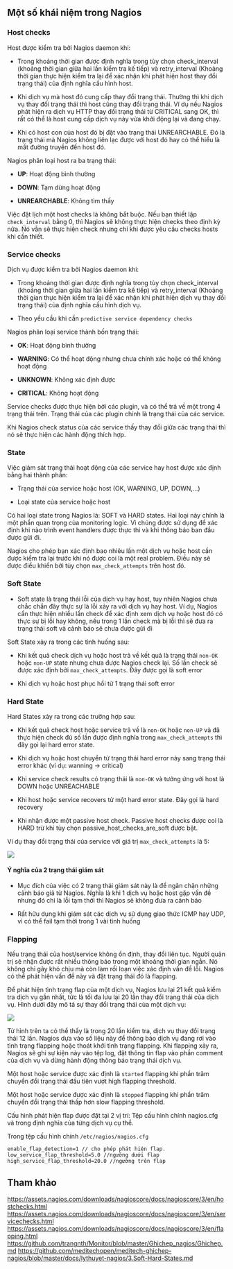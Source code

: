 ## Một số khái niệm trong Nagios

### Host checks

Host được kiểm tra bởi Nagios daemon khi:

- Trong khoảng thời gian được định nghĩa trong tùy chọn check_interval (khoảng thời gian giữa hai lần kiểm tra kế tiếp) và retry_interval (Khoảng thời gian thực hiện kiểm tra lại để xác nhận khi phát hiện host thay đổi trạng thái) của định nghĩa cấu hình host.

- Khi dịch vụ mà host đó cung cấp thay đổi trạng thái. Thường thì khi dịch vụ thay đổi trạng thái thì host cũng thay đổi trạng thái. Ví dụ nếu Nagios phát hiện ra dịch vụ HTTP thay đổi trạng thái từ CRITICAL sang OK, thì rất có thể là host cung cấp dịch vụ này vừa khởi động lại và đang chạy.

- Khi có host con của host đó bị đặt vào trạng thái UNREARCHABLE. Đó là trạng thái mà Nagios không liên lạc được với host đó hay có thể hiểu là mất đường truyền đến host đó.

Nagios phân loại host ra ba trạng thái:

- **UP**: Hoạt động bình thường

- **DOWN**: Tạm dừng hoạt động

- **UNREARCHABLE**: Không tìm thấy

Việc đặt lịch một host checks là không bắt buộc. Nếu bạn thiết lập `check_interval` bằng 0, thì Nagios sẽ không thực hiện checks theo định kỳ nữa. Nó vẫn sẽ thực hiện check nhưng chỉ khi được yêu cầu checks hosts khi cần thiết.

### Service checks

Dịch vụ được kiểm tra bởi Nagios daemon khi:

- Trong khoảng thời gian được định nghĩa trong tùy chọn check_interval (khoảng thời gian giữa hai lần kiểm tra kế tiếp) và retry_interval (Khoảng thời gian thực hiện kiểm tra lại để xác nhận khi phát hiện dịch vụ thay đổi trạng thái) của định nghĩa cấu hình dịch vụ.

- Theo yều cầu khi cần `predictive service dependency checks`

Nagios phân loại service thành bốn trạng thái:

- **OK**: Hoạt động bình thường

- **WARNING**: Có thể hoạt động nhưng chưa chính xác hoặc có thể không hoạt động 

- **UNKNOWN**: Không xác định được

- **CRITICAL**: Không hoạt động 

Service checks được thực hiện bởi các plugin, và có thể trả về một trong 4 trạng thái trên. Trạng thái của các plugin chính là trạng thái của các service.

Khi Nagios check status của các service thấy thay đổi giữa các trạng thái thì nó sẽ thực hiện các hành động thích hợp.

### State

Việc giám sát trạng thái hoạt động của các service hay host được xác định bằng hai thành phần:

- Trạng thái của service hoặc host (OK, WARNING, UP, DOWN,...)

- Loại state của service hoặc host

Có hai loại state trong Nagios là: SOFT và HARD states. Hai loại này chính là một phần quan trọng của monitoring logic. Vì chúng được sử dụng để xác định khi nào trình event handlers được thực thi và khi thông báo ban đầu được gửi đi.

Nagios cho phép bạn xác định bao nhiêu lần một dịch vụ hoặc host cần được kiểm tra lại trước khi nó được coi là một real problem. Điều này sẽ được điều khiển bởi tùy chọn `max_check_attempts` trên host đó.

### Soft State

- Soft state là trạng thái lỗi của dịch vụ hay host, tuy nhiên Nagios chưa chắc chắn đây thực sự là lỗi xảy ra với dịch vụ hay host. Ví dụ, Nagios cần thực hiện nhiều lần check để xác định xem dịch vụ hoặc host đó có thực sự bị lỗi hay không, nếu trong 1 lần check mà bị lỗi thì sẽ đưa ra trạng thái soft và cảnh báo sẽ chưa được gửi đi

Soft State xảy ra trong các tình huống sau:

- Khi kết quả check dịch vụ hoặc host trả về kết quả là trạng thái `non-OK` hoặc `non-UP` state nhưng chưa được Nagios check lại. Số lần check sẽ được xác định bởi `max_check_attempts`. Đây được gọi là soft error

- Khi dịch vụ hoặc host phục hồi từ 1 trạng thái soft error

### Hard State

Hard States xảy ra trong các trường hợp sau:

- Khi kết quả check host hoặc service trả về là `non-OK` hoặc `non-UP` và đã thực hiện check đủ số lần được định nghĩa trong `max_check_attempts` thì đây gọi lại hard error state.

- Khi dịch vụ hoặc host chuyển từ trạng thái hard error này sang trạng thái error khác (ví dụ: wanning -> critical)

- Khi service check results có trạng thái là `non-OK` và tướng ứng với host là DOWN hoặc UNREACHABLE

- Khi host hoặc service recovers từ một hard error state. Đây gọi là hard recovery

- Khi nhận được một passive host check. Passive host checks được coi là HARD trừ khi tùy chọn passive_host_checks_are_soft được bật.

Ví dụ thay đổi trạng thái của service với giá trị `max_check_attempts` là 5:

<img src="img/07.jpg">

#### Ý nghĩa của 2 trạng thái giám sát 

- Mục đích của việc có 2 trạng thái giám sát này là để ngăn chặn những cảnh báo giả từ Nagios. Nghĩa là khi 1 dịch vụ hoặc host gặp vấn đề nhưng đó chỉ là lỗi tạm thời thì Nagios sẽ không đưa ra cảnh báo

- Rất hữu dụng khi giám sát các dịch vụ sử dụng giao thức ICMP hay UDP, vì có thể fail tạm thời trong 1 vài tình huống

### Flapping

Nếu trạng thái của host/service không ổn định, thay đổi liên tục. Người quản trị sẽ nhận được rất nhiều thông báo trong một khoảng thời gian ngắn. Nó không chỉ gây khó chịu mà còn làm rối loạn việc xác định vấn đề lỗi. Nagios có thể phát hiện vấn đề này và đặt trạng thái đó là flapping.

Để phát hiện tình trạng flap của một dịch vụ, Nagios lưu lại 21 kết quả kiểm tra dịch vụ gần nhất, tức là tối đa lưu lại 20 lần thay đổi trạng thái của dịch vụ. Hình dưới đây mô tả sự thay đổi trạng thái của một dịch vụ:

<img src="img/08.jpg">

Từ hình trên ta có thể thấy là trong 20 lần kiểm tra, dịch vụ thay đổi trạng thái 12 lần. Nagios dựa vào số liệu này để thông báo dịch vụ đang rơi vào tình trạng flapping hoặc thoát khởi tình trạng flapping. Khi flapping xảy ra, Nagios sẽ ghi sự kiện này vào tệp log, đặt thông tin flap vào phần comment của dịch vụ và dừng hành động thông  báo trạng thái dịch vụ.

Một host hoặc service được xác định là `started` flapping khi phần trăm chuyển đổi trạng thái đầu tiên vượt high flapping threshold.

Một host hoặc service được xác định là `stopped` flapping khi phần trăm chuyển đổi trạng thái thấp hơn slow flapping threshold.

Cấu hình phát hiện flap được đặt tại 2 vị trí: Tệp cấu hình chính nagios.cfg và trong định nghĩa của từng dịch vụ cụ thể.

Trong tệp cấu hình chính `/etc/nagios/nagios.cfg`

```
enable_flap_detection=1 // cho phép phát hiện flap. 
low_service_flap_threshold=5.0 //ngưỡng dưới flap 
high_service_flap_threshold=20.0 //ngưỡng trên flap
```

## Tham khảo

https://assets.nagios.com/downloads/nagioscore/docs/nagioscore/3/en/hostchecks.html
https://assets.nagios.com/downloads/nagioscore/docs/nagioscore/3/en/servicechecks.html
https://assets.nagios.com/downloads/nagioscore/docs/nagioscore/3/en/flapping.html
https://github.com/trangnth/Monitor/blob/master/Ghichep_nagios/Ghichep.md
https://github.com/meditechopen/meditech-ghichep-nagios/blob/master/docs/lythuyet-nagios/3.Soft-Hard-States.md